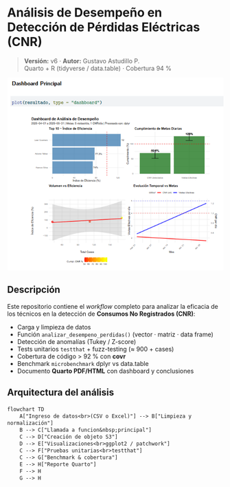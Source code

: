 # Análisis de Desempeño en Detección de Pérdidas Eléctricas (CNR)

> **Versión:** v6 · **Autor:** Gustavo Astudillo P.  
> Quarto + R (tidyverse / data.table) · Cobertura 94 %

<div align="center">
  <img alt="dashboard preview" src="figs/dashboard_demo.png" width="650"/>
</div>

## Descripción

Este repositorio contiene el _workflow_ completo para analizar la eficacia de los técnicos en la detección de **Consumos No Registrados (CNR)**:

* Carga y limpieza de datos
* Función `analizar_desempeno_perdidas()` (vector · matriz · data frame)
* Detección de anomalías (Tukey / Z-score)
* Tests unitarios `testthat` + fuzz-testing (≈ 900 + cases)
* Cobertura de código > 92 % con **covr**
* Benchmark `microbenchmark` dplyr vs data.table  
* Documento **Quarto PDF/HTML** con dashboard y conclusiones   

## Arquitectura del análisis

```mermaid
flowchart TD
    A["Ingreso de datos<br>(CSV o Excel)"] --> B["Limpieza y normalización"]
    B --> C["Llamada a funcion&nbsp;principal"]
    C --> D["Creación de objeto S3"]
    D --> E["Visualizaciones<br>ggplot2 / patchwork"]
    C --> F["Pruebas unitarias<br>testthat"]
    C --> G["Benchmark & cobertura"]
    E --> H["Reporte Quarto"]
    F --> H
    G --> H
```
